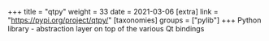 +++
title = "qtpy"
weight = 33
date = 2021-03-06
[extra]
link = "https://pypi.org/project/qtpy/"
[taxonomies]
groups = ["pylib"]
+++
Python library - abstraction layer on top of the various Qt bindings

